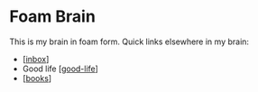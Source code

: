 # Foam Brain

This is my brain in foam form. Quick links elsewhere in my brain:

- [[inbox]]
- Good life [[good-life]]
- [[books]]

[//begin]: # "Autogenerated link references for markdown compatibility"
[inbox]: inbox "Inbox"
[good-life]: good-life "Good Life"
[books]: books "Book reading"
[//end]: # "Autogenerated link references"